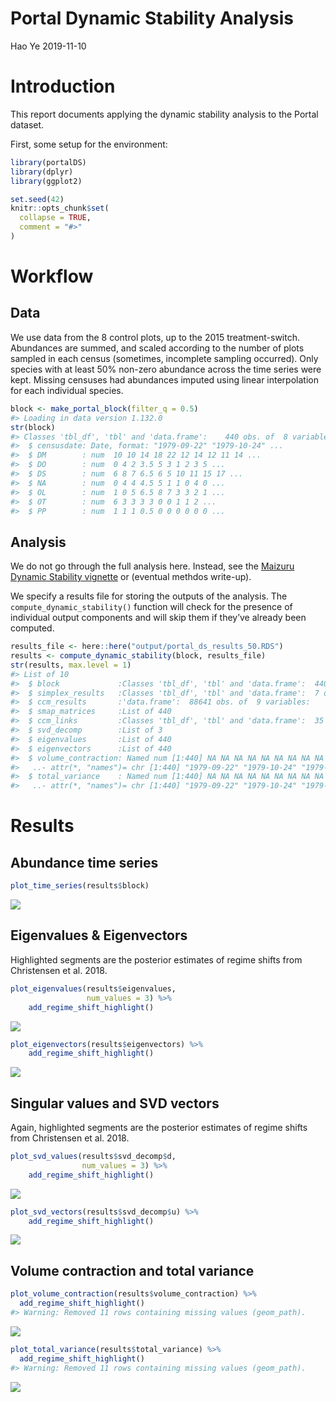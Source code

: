 Portal Dynamic Stability Analysis
================
Hao Ye
2019-11-10

# Introduction

This report documents applying the dynamic stability analysis to the
Portal dataset.

First, some setup for the environment:

``` r
library(portalDS)
library(dplyr)
library(ggplot2)

set.seed(42)
knitr::opts_chunk$set(
  collapse = TRUE,
  comment = "#>"
)
```

# Workflow

## Data

We use data from the 8 control plots, up to the 2015 treatment-switch.
Abundances are summed, and scaled according to the number of plots
sampled in each census (sometimes, incomplete sampling occurred). Only
species with at least 50% non-zero abundance across the time series were
kept. Missing censuses had abundances imputed using linear interpolation
for each individual species.

``` r
block <- make_portal_block(filter_q = 0.5)
#> Loading in data version 1.132.0
str(block)
#> Classes 'tbl_df', 'tbl' and 'data.frame':    440 obs. of  8 variables:
#>  $ censusdate: Date, format: "1979-09-22" "1979-10-24" ...
#>  $ DM        : num  10 10 14 18 22 12 14 12 11 14 ...
#>  $ DO        : num  0 4 2 3.5 5 3 1 2 3 5 ...
#>  $ DS        : num  6 8 7 6.5 6 5 10 11 15 17 ...
#>  $ NA        : num  0 4 4 4.5 5 1 1 0 4 0 ...
#>  $ OL        : num  1 0 5 6.5 8 7 3 3 2 1 ...
#>  $ OT        : num  6 3 3 3 3 0 0 1 1 2 ...
#>  $ PP        : num  1 1 1 0.5 0 0 0 0 0 0 ...
```

## Analysis

We do not go through the full analysis here. Instead, see the [Maizuru
Dynamic Stability
vignette](https://ha0ye.github.io/portalDS/articles/maizuru-dynamic-stability.html)
or (eventual methdos write-up).

We specify a results file for storing the outputs of the analysis. The
`compute_dynamic_stability()` function will check for the presence of
individual output components and will skip them if they’ve already been
computed.

``` r
results_file <- here::here("output/portal_ds_results_50.RDS")
results <- compute_dynamic_stability(block, results_file)
str(results, max.level = 1)
#> List of 10
#>  $ block             :Classes 'tbl_df', 'tbl' and 'data.frame':  440 obs. of  8 variables:
#>  $ simplex_results   :Classes 'tbl_df', 'tbl' and 'data.frame':  7 obs. of  5 variables:
#>  $ ccm_results       :'data.frame':  88641 obs. of  9 variables:
#>  $ smap_matrices     :List of 440
#>  $ ccm_links         :Classes 'tbl_df', 'tbl' and 'data.frame':  35 obs. of  5 variables:
#>  $ svd_decomp        :List of 3
#>  $ eigenvalues       :List of 440
#>  $ eigenvectors      :List of 440
#>  $ volume_contraction: Named num [1:440] NA NA NA NA NA NA NA NA NA NA ...
#>   ..- attr(*, "names")= chr [1:440] "1979-09-22" "1979-10-24" "1979-11-17" "1979-12-16" ...
#>  $ total_variance    : Named num [1:440] NA NA NA NA NA NA NA NA NA NA ...
#>   ..- attr(*, "names")= chr [1:440] "1979-09-22" "1979-10-24" "1979-11-17" "1979-12-16" ...
```

# Results

## Abundance time series

``` r
plot_time_series(results$block)
```

![](portal_analysis_files/figure-gfm/unnamed-chunk-3-1.png)<!-- -->

## Eigenvalues & Eigenvectors

Highlighted segments are the posterior estimates of regime shifts from
Christensen et al. 2018.

``` r
plot_eigenvalues(results$eigenvalues, 
                 num_values = 3) %>% 
    add_regime_shift_highlight()
```

![](portal_analysis_files/figure-gfm/unnamed-chunk-4-1.png)<!-- -->

``` r
plot_eigenvectors(results$eigenvectors) %>% 
    add_regime_shift_highlight()
```

![](portal_analysis_files/figure-gfm/unnamed-chunk-5-1.png)<!-- -->

## Singular values and SVD vectors

Again, highlighted segments are the posterior estimates of regime shifts
from Christensen et al. 2018.

``` r
plot_svd_values(results$svd_decomp$d, 
                num_values = 3) %>% 
    add_regime_shift_highlight()
```

![](portal_analysis_files/figure-gfm/unnamed-chunk-6-1.png)<!-- -->

``` r
plot_svd_vectors(results$svd_decomp$u) %>% 
    add_regime_shift_highlight()
```

![](portal_analysis_files/figure-gfm/unnamed-chunk-7-1.png)<!-- -->

## Volume contraction and total variance

``` r
plot_volume_contraction(results$volume_contraction) %>%
  add_regime_shift_highlight()
#> Warning: Removed 11 rows containing missing values (geom_path).
```

![](portal_analysis_files/figure-gfm/unnamed-chunk-8-1.png)<!-- -->

``` r
plot_total_variance(results$total_variance) %>%
  add_regime_shift_highlight()
#> Warning: Removed 11 rows containing missing values (geom_path).
```

![](portal_analysis_files/figure-gfm/unnamed-chunk-9-1.png)<!-- -->
